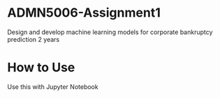 # ADMN5006-Assignment1
 Design and develop machine learning models for corporate bankruptcy prediction 2 years

# How to Use
<p> Use this with Jupyter Notebook</p>
